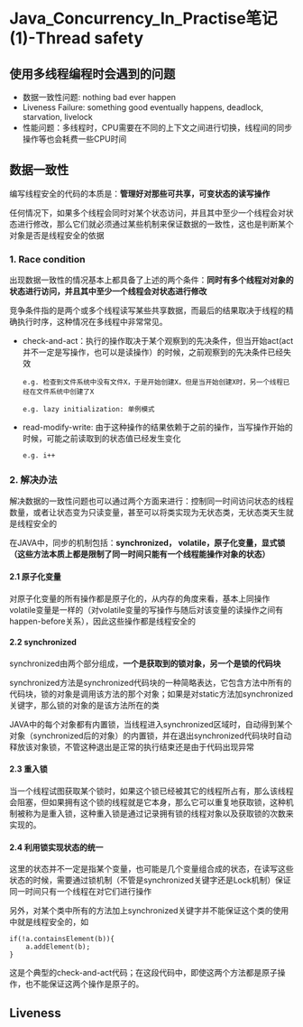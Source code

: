 # Java_Concurrency_In_Practise笔记(1)-Thread safety

## 使用多线程编程时会遇到的问题
* 数据一致性问题: nothing bad ever happen
* Liveness Failure: something good eventually happens, deadlock, starvation, livelock
* 性能问题：多线程时，CPU需要在不同的上下文之间进行切换，线程间的同步操作等也会耗费一些CPU时间

## 数据一致性
编写线程安全的代码的本质是：**管理好对那些可共享，可变状态的读写操作**

任何情况下，如果多个线程会同时对某个状态访问，并且其中至少一个线程会对状态进行修改，那么它们就必须通过某些机制来保证数据的一致性，这也是判断某个对象是否是线程安全的依据

### 1. Race condition
出现数据一致性的情况基本上都具备了上述的两个条件：**同时有多个线程对对象的状态进行访问，并且其中至少一个线程会对状态进行修改**

竞争条件指的是两个或多个线程读写某些共享数据，而最后的结果取决于线程的精确执行时序，这种情况在多线程中非常常见。

* check-and-act：执行的操作取决于某个观察到的先决条件，但当开始act(act并不一定是写操作，也可以是读操作）的时候，之前观察到的先决条件已经失效

	````
	e.g. 检查到文件系统中没有文件X，于是开始创建X，但是当开始创建X时，另一个线程已经在文件系统中创建了X
	
	e.g. lazy initialization: 单例模式
	````

* read-modify-write: 由于这种操作的结果依赖于之前的操作，当写操作开始的时候，可能之前读取到的状态值已经发生变化
	````
	e.g. i++
	````
 
### 2. 解决办法

解决数据的一致性问题也可以通过两个方面来进行：控制同一时间访问状态的线程数量，或者让状态变为只读变量，甚至可以将类实现为无状态类，无状态类天生就是线程安全的

在JAVA中，同步的机制包括：**synchronized， volatile，原子化变量，显式锁（这些方法本质上都是限制了同一时间只能有一个线程能操作对象的状态）**

#### 2.1 原子化变量
对原子化变量的所有操作都是原子化的，从内存的角度来看，基本上同操作volatile变量是一样的（对volatile变量的写操作与随后对该变量的读操作之间有happen-before关系），因此这些操作都是线程安全的

#### 2.2 synchronized
synchronized由两个部分组成，**一个是获取到的锁对象，另一个是锁的代码块**

synchronized方法是synchronized代码块的一种简略表达，它包含方法中所有的代码块，锁的对象是调用该方法的那个对象；如果是对static方法加synchronized关键字，那么锁的对象的是该方法所在的类

JAVA中的每个对象都有内置锁，当线程进入synchronized区域时，自动得到某个对象（synchronized后的对象）的内置锁，并在退出synchronized代码块时自动释放该对象锁，不管这种退出是正常的执行结束还是由于代码出现异常

#### 2.3 重入锁
当一个线程试图获取某个锁时，如果这个锁已经被其它的线程所占有，那么该线程会阻塞，但如果拥有这个锁的线程就是它本身，那么它可以重复地获取锁，这种机制被称为是重入锁，这种重入锁是通过记录拥有锁的线程对象以及获取锁的次数来实现的。

#### 2.4 利用锁实现状态的统一
这里的状态并不一定是指某个变量，也可能是几个变量组合成的状态，在读写这些状态的时候，需要通过锁机制（不管是synchronized关键字还是Lock机制）保证同一时间只有一个线程在对它们进行操作

另外，对某个类中所有的方法加上synchronized关键字并不能保证这个类的使用中就是线程安全的，如

````
if(!a.containsElement(b)){
    a.addElement(b);
}
````

这是个典型的check-and-act代码；在这段代码中，即使这两个方法都是原子操作，也不能保证这两个操作是原子的。

## Liveness